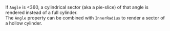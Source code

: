 If `Angle` is <360, a cylindrical sector (aka a pie-slice) of that angle is rendered instead of a full cylinder.  
The `Angle` property can be combined with `InnerRadius` to render a sector of a hollow cylinder.